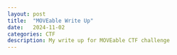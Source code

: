 ```yaml
---
layout: post
title:  "MOVEable Write Up"
date:   2024-11-02
categories: CTF
description: My write up for MOVEable CTF challenge
---
```

